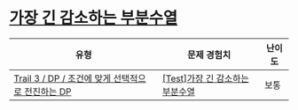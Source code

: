 # [가장 긴 감소하는 부분수열](https://www.codetree.ai/trails/complete/curated-cards/test-dp-lis-2)

|유형|문제 경험치|난이도|
|---|---|---|
|[Trail 3 / DP / 조건에 맞게 선택적으로 전진하는 DP](https://en.codetree.ai/trail-info/novice-high/)|[[Test]가장 긴 감소하는 부분수열](https://en.codetree.ai/trails/complete/curated-cards/test-dp-lis-2/)|보통|

